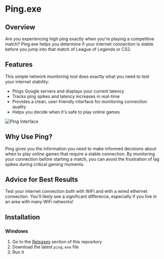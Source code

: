 # Ping.exe

## Overview
Are you experiencing high ping exactly when you're playing a competitive match? Ping.exe helps you determine if your internet connection is stable before you jump into that match of League of Legends or CS2.

## Features
This simple network monitoring tool does exactly what you need to test your internet stability:
- Pings Google servers and displays your current latency
- Tracks ping spikes and latency increases in real-time
- Provides a clean, user-friendly interface for monitoring connection quality
- Helps you decide when it's safe to play online games

![Ping Interface](https://github.com/user-attachments/assets/149872e6-cf09-494f-bfbc-8811f7fd58c1)

## Why Use Ping?
Ping gives you the information you need to make informed decisions about when to play online games that require a stable connection. By monitoring your connection before starting a match, you can avoid the frustration of lag spikes during critical gaming moments.

## Advice for Best Results
Test your internet connection both with WiFi and with a wired ethernet connection. You'll likely see a significant difference, especially if you live in an area with many WiFi networks!

## Installation

### Windows
1. Go to the [Releases](https://github.com/netistul/ping/releases) section of this repository
2. Download the latest `ping.exe` file
3. Run it
